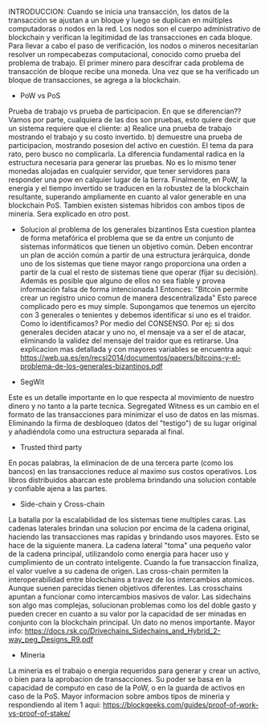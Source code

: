 INTRODUCCION: Cuando se inicia una transacción, los datos de la transacción se ajustan a un bloque y luego se duplican en múltiples computadoras o nodos en la red. Los nodos son el cuerpo administrativo de blockchain y verifican la legitimidad de las transacciones en cada bloque. Para llevar a cabo el paso de verificación, los nodos o mineros necesitarían resolver un rompecabezas computacional, conocido como prueba del problema de trabajo. El primer minero para descifrar cada problema de transacción de bloque recibe una moneda. Una vez que se ha verificado un bloque de transacciones, se agrega a la blockchain.

- PoW vs PoS 

Prueba de trabajo vs prueba de participacion. En que se diferencian?? 
Vamos por parte, cualquiera de las dos son pruebas, esto quiere decir que un sistema requiere que el cliente:
 a) Realice una prueba de trabajo mostrando el trabajo y su costo invertido.
 b) demuestre una prueba de participacion, mostrando posesion del activo en cuestión.
El tema da para rato, pero busco no complicarla. La diferencia fundamental radica en la estructura necesaria para generar las pruebas. No es lo mismo tener monedas alojadas en cualquier servidor, que tener servidores para responder una pow en calquier lugar de la tierra. 
Finalmente, en PoW, la energia y el tiempo invertido se traducen en la robustez de la blockchain resultante, superando ampliamente en cuanto al valor generable en una blockchain PoS.
Tambien existen sistemas hibridos con ambos tipos de mineria. Sera explicado en otro post.

- Solucion al problema de los generales bizantinos
 Esta cuestion plantea de forma metafórica el problema que se da entre un conjunto de sistemas informáticos que tienen un objetivo común. Deben encontrar un plan de acción común a partir de una estructura jerárquica, donde uno de los sistemas que tiene mayor rango proporciona una orden a partir de la cual el resto de sistemas tiene que operar (fijar su decisión). Además es posible que alguno de ellos no sea fiable y provea información falsa de forma intencionada.1​
Entonces: "Bitcoin permite crear un registro unico comun de manera descentralizada"
 Esto parece complicado pero es muy simple. Supongamos que tenemos un ejercito con 3 generales o tenientes y debemos identificar si uno es el traidor. Como lo identificamos? Por medio del CONSENSO. Por ej: si dos generales deciden atacar y uno no, el mensaje va a ser el de atacar, eliminando la validez del mensaje del traidor que es retirarse.
 Una explicacion mas detallada y con mayores variables se encuentra aqui: 
https://web.ua.es/en/recsi2014/documentos/papers/bitcoins-y-el-problema-de-los-generales-bizantinos.pdf

- SegWit

Este es un detalle importante en lo que respecta al movimiento de nuestro dinero y no tanto a la parte tecnica. Segregated Witness es un cambio en el formato de las transacciones para minimizar el uso de datos en las mismas. Eliminando la firma de desbloqueo (datos del "testigo") de su lugar original y añadiéndola como una estructura separada al final.

- Trusted third party

En pocas palabras, la eliminacion de de una tercera parte (como los bancos) en las transacciones reduce al maximo sus costos operativos. Los libros distribuidos abarcan este problema brindando una solucion contable y confiable ajena a las partes.

- Side-chain y Cross-chain

La batalla por la escalabilidad de los sistemas tiene multiples caras. Las cadenas laterales brindan una solucion por encima de la cadena original, haciendo las transacciones mas rapidas y brindando usos mayores. Esto se hace de la siguiente manera. La cadena lateral "toma" una pequeño valor de la cadena principal, utilizandolo como energia para hacer uso y cumplimiento de un contrato inteligente. Cuando la fue transaccion finaliza, el valor vuelve a su cadena de origen. 
Las cross-chain permiten la interoperabilidad entre blockchains a travez de los intercambios atomicos.
Aunque suenen parecidas tienen objetivos diferentes. Las crosschains apuntan a funcionar como intercambios masivos de valor. Las sidechains son algo mas complejas, solucionan problemas como los del doble gasto y pueden crecer en cuanto a su valor por la capacidad de ser minadas en conjunto con la blockchain principal. Un dato no menos importante.
Mayor info: https://docs.rsk.co/Drivechains_Sidechains_and_Hybrid_2-way_peg_Designs_R9.pdf

- Mineria

La mineria es el trabajo o energia requeridos para generar y crear un activo, o bien para la aprobacion de transacciones. 
Su poder se basa en la capacidad de computo en caso de la PoW, o en la guarda de activos en caso de la PoS.
Mayor informacion sobre ambos tipos de mineria y respondiendo al item 1 aqui:
https://blockgeeks.com/guides/proof-of-work-vs-proof-of-stake/
